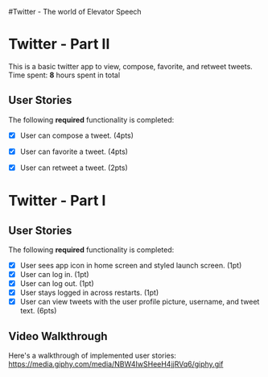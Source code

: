 #Twitter - The world of Elevator Speech
# Twitter - Part II
This is a basic twitter app to view, compose, favorite, and retweet tweets.
Time spent: **8** hours spent in total

## User Stories
The following **required** functionality is completed:
- [x] User can compose a tweet. (4pts)
- [x] User can favorite a tweet. (4pts)
- [x] User can retweet a tweet. (2pts)


# Twitter - Part I
## User Stories
The following **required** functionality is completed:
- [x] User sees app icon in home screen and styled launch screen. (1pt)
- [x] User can log in. (1pt)
- [x] User can log out. (1pt)
- [x] User stays logged in across restarts. (1pt)
- [x] User can view tweets with the user profile picture, username, and tweet text. (6pts)

## Video Walkthrough

Here's a walkthrough of implemented user stories:
https://media.giphy.com/media/NBW4IwSHeeH4jjRVq6/giphy.gif
